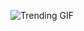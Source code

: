 
<!-- GIF_SECTION -->
![Trending GIF](https://media2.giphy.com/media/v1.Y2lkPThiYjIxNzcycnFpZzJkajI2cm5uYzZrZ2tpcmRpazllZ3V1NHJnY3dwcGk5anRkdiZlcD12MV9naWZzX3NlYXJjaCZjdD1n/A06UFEx8jxEwU/giphy.gif)
<!-- END_GIF_SECTION -->
